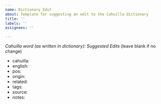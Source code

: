```yaml
---
name: Dictionary Edit
about: Template for suggesting an edit to the Cahuilla dictionary
title: ''
labels: ''
assignees: ''

---
```


_Cahuilla word (as written in dictionary):_ 
_Suggested Edits_ (leave blank if no change)
- cahuilla:
- english:
- pos:
- origin: 
- related: 
- tags: 
- source: 
- notes:
